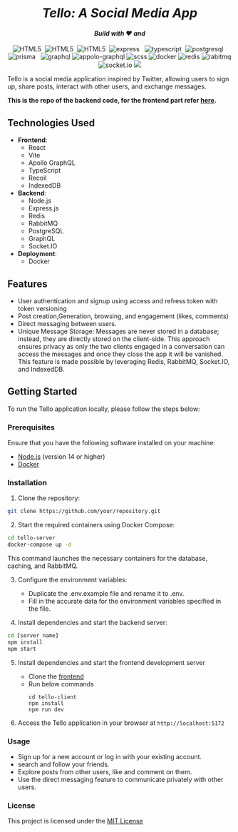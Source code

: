   <h1 align="center"><i>Tello: A Social Media App</i></h1>

<p>
  <h4 align="center"><i>Build with ❤️ and</i></h4>
</p>
<p align="center"> 
    <img alt="HTML5" src="https://img.shields.io/badge/Node.js-339933?logo=nodedotjs&logoColor=white"/>&nbsp;
    <img alt="HTML5" src="https://img.shields.io/badge/React-20232A?logo=react&logoColor=61DAFB"/>&nbsp;
    <img alt="HTML5" src="https://img.shields.io/badge/React_Router-CA4245?logo=react-router&logoColor=white"/>&nbsp;
    <img src="https://img.shields.io/badge/Express.js-000000?logo=express&logoColor=white" alt="express" />
    &nbsp;
    <img src="https://img.shields.io/badge/TypeScript-007ACC?logo=typescript&logoColor=white" alt="typescript" />&nbsp;
    <img src="https://img.shields.io/badge/PostgreSQL-316192?logo=postgresql&logoColor=white" alt="postgresql"/>
    &nbsp;
    <img src="https://img.shields.io/badge/Prisma-3982CE?logo=Prisma&logoColor=white" alt="prisma"/>
    &nbsp;
    <img src="https://img.shields.io/badge/GraphQl-E10098?logo=graphql&logoColor=white" alt="graphql"/>
    <img src="https://img.shields.io/badge/Apollo%20GraphQL-311C87?&logo=Apollo%20GraphQL&logoColor=white" alt="appolo-graphql"/>
    <img src="https://img.shields.io/badge/Sass-CC6699?logo=sass&logoColor=white" alt="scss"/>
    <img src="https://img.shields.io/badge/Docker-2CA5E0?logo=docker&logoColor=white" alt="docker"/>
    <img src="https://img.shields.io/badge/redis-CC0000.svg?&logo=redis&logoColor=white" alt="redis"/>
    <img src="https://img.shields.io/badge/rabbitmq-%23FF6600.svg?&logo=rabbitmq&logoColor=white" alt="rabitmq"/>
    <img src="https://img.shields.io/badge/Socket.io-010101?&logo=Socket.io&logoColor=white" alt="socket.io"/>
    <img src="https://img.shields.io/badge/Vite-B73BFE?logo=vite&logoColor=FFD62E"/>
</p>

Tello is a social media application inspired by Twitter, allowing users to sign up, share posts, interact with other users, and exchange messages.

**This is the repo of the backend code, for the frontend part refer [here](https://github.com/detronetdip/tello-client).**

## Technologies Used

- **Frontend**:
  - React
  - Vite
  - Apollo GraphQL
  - TypeScript
  - Recoil
  - IndexedDB
- **Backend**:
  - Node.js
  - Express.js
  - Redis
  - RabbitMQ
  - PostgreSQL
  - GraphQL
  - Socket.IO
- **Deployment**:
  - Docker

## Features

- User authentication and signup using access and refress token with token versioning
- Post creation,Generation, browsing, and engagement (likes, comments)
- Direct messaging between users.
- Unique Message Storage: Messages are never stored in a database; instead, they are directly stored on the client-side. This approach ensures privacy as only the two clients engaged in a conversation can access the messages and once they close the app it will be vanished. This feature is made possible by leveraging Redis, RabbitMQ, Socket.IO, and IndexedDB.

## Getting Started

To run the Tello application locally, please follow the steps below:

### Prerequisites

Ensure that you have the following software installed on your machine:

- [Node.js](https://nodejs.org/) (version 14 or higher)
- [Docker](https://www.docker.com/)

### Installation

1. Clone the repository:

```bash
git clone https://github.com/your/repository.git
```

2. Start the required containers using Docker Compose:

```bash
cd tello-server
docker-compose up -d
```

This command launches the necessary containers for the database, caching, and RabbitMQ.

3. Configure the environment variables:

   - Duplicate the .env.example file and rename it to .env.
   - Fill in the accurate data for the environment variables specified in the file.

4. Install dependencies and start the backend server:

```bash
cd [server name]
npm install
npm start
```

5. Install dependencies and start the frontend development server

   - Clone the [frontend](https://github.com/detronetdip/tello-client)
   - Run below commands
     ```
     cd tello-client
     npm install
     npm run dev
     ```

6. Access the Tello application in your browser at `http://localhost:5172`

### Usage

- Sign up for a new account or log in with your existing account.
- search and follow your friends.
- Explore posts from other users, like and comment on them.
- Use the direct messaging feature to communicate privately with other users.

### License

This project is licensed under the [MIT License](/LICENSE)
